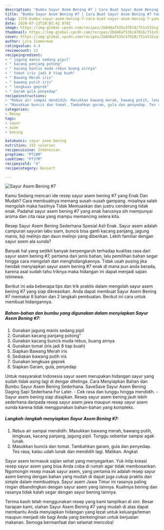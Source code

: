 ```yaml
---
description: "Bumbu Sayur Asem Bening #7 | Cara Buat Sayur Asem Bening #7 Yang Sempurna"
title: "Bumbu Sayur Asem Bening #7 | Cara Buat Sayur Asem Bening #7 Yang Sempurna"
slug: 1159-bumbu-sayur-asem-bening-7-cara-buat-sayur-asem-bening-7-yang-sempurna
date: 2020-07-23T20:02:42.878Z
image: https://img-global.cpcdn.com/recipes/2b846af535c47018/751x532cq70/sayur-asem-bening-7-foto-resep-utama.jpg
thumbnail: https://img-global.cpcdn.com/recipes/2b846af535c47018/751x532cq70/sayur-asem-bening-7-foto-resep-utama.jpg
cover: https://img-global.cpcdn.com/recipes/2b846af535c47018/751x532cq70/sayur-asem-bening-7-foto-resep-utama.jpg
author: Lura Zimmerman
ratingvalue: 4.4
reviewcount: 12
recipeingredient:
- " jagung manis sedang pipil"
- " kacang panjang potong"
- " kacang buncis muda rebus buang airnya"
- " tomat iris jadi 8 tiap buah"
- " Bawang Merah iris"
- " bawang putih iris"
- " lengkuas geprek"
- " Garam gula penyedap"
recipeinstructions:
- "Rebus air sampai mendidih. Masukkan bawang merah, bawang putih, lengkuas, kacang panjang, jagung pipil. Tunggu sebentar sampai agak lunak."
- "Masukkan buncis dan tomat. Tambahkan garam, gula dan penyedap. Tes rasa, kalau udah lunak dan mendidih lagi. Matikan. Angkat"
categories:
- Resep
tags:
- sayur
- asem
- bening

katakunci: sayur asem bening 
nutrition: 152 calories
recipecuisine: Indonesian
preptime: "PT28M"
cooktime: "PT37M"
recipeyield: "4"
recipecategory: Dessert

---
```



![Sayur Asem Bening #7](https://img-global.cpcdn.com/recipes/2b846af535c47018/751x532cq70/sayur-asem-bening-7-foto-resep-utama.jpg)

Kamu Sedang mencari ide resep sayur asem bening #7 yang Enak Dan Mudah? Cara membuatnya memang susah-susah gampang. misalnya salah mengolah maka hasilnya Tidak Memuaskan dan justru cenderung tidak enak. Padahal sayur asem bening #7 yang enak harusnya sih mempunyai aroma dan cita rasa yang mampu memancing selera kita.

Resep Sayur Asem Bening Sederhana Spesial Asli Enak. Sayur asem adalah campuran sayuran labu siam, buncis bisa ganti kacang panjang, jagung manis, biji melinjo dan daun melinjo yang diberikan. Lebih familiar dengan sayur asem ala sunda?

Banyak hal yang sedikit banyak berpengaruh terhadap kualitas rasa dari sayur asem bening #7, pertama dari jenis bahan, lalu pemilihan bahan segar hingga cara mengolah dan menghidangkannya. Tidak usah pusing jika hendak menyiapkan sayur asem bening #7 enak di mana pun anda berada, karena asal sudah tahu triknya maka hidangan ini dapat menjadi sajian istimewa.


Berikut ini ada beberapa tips dan trik praktis dalam mengolah sayur asem bening #7 yang siap dikreasikan. Anda dapat membuat Sayur Asem Bening #7 memakai 8 bahan dan 2 langkah pembuatan. Berikut ini cara untuk membuat hidangannya.

<!--inarticleads1-->

##### Bahan-bahan dan bumbu yang digunakan dalam menyiapkan Sayur Asem Bening #7:

1. Gunakan  jagung manis sedang pipil
1. Gunakan  kacang panjang potong&#34;
1. Gunakan  kacang buncis muda rebus, buang airnya
1. Gunakan  tomat (iris jadi 8 tiap buah)
1. Siapkan  Bawang Merah iris
1. Sediakan  bawang putih iris
1. Gunakan  lengkuas geprek
1. Siapkan  Garam, gula, penyedap


Untuk masyarakat Indonesia sayur asem merupakan hidangan sayur yang sudah tidak asing lagi di dengar ditelinga. Cara Menyiapkan Bahan dan Bumbu Sayur Asem Bening Sederhana. SaveSave Sayur Asem Bening Daging Sapi Sederhana For Later. - Cek rasa dan tunggu hingga mendidih. - Sayur asem bening siap disajikan. Resep sayur asem bening jauh lebih sederhana daripada resep sayur asem jawa maupun resep sayur asem sunda karena tidak menggunakan bahan-bahan yang kompleks. 

<!--inarticleads2-->

##### Langkah-langkah menyiapkan Sayur Asem Bening #7:

1. Rebus air sampai mendidih. Masukkan bawang merah, bawang putih, lengkuas, kacang panjang, jagung pipil. Tunggu sebentar sampai agak lunak.
1. Masukkan buncis dan tomat. Tambahkan garam, gula dan penyedap. Tes rasa, kalau udah lunak dan mendidih lagi. Matikan. Angkat


Sayur asem termasuk sajian sehat yang menyegarkan. Yuk intip kreasi resep sayur asem yang bisa Anda coba di rumah agar tidak membosankan. Ngomongin resep masak sayur asem, yang pertama ini adalah resep sayur asem bening dengan bahan yang mudah di dapat juga cukup praktis dan simple dalam membuatnya. Sayur asem Jawa Timur ini rasanya paling ringan dibandingkan dengan sayur asem yang lainnya. Kuahnya bening dan rasanya tidak kalah segar dengan sayur bening lainnya. 

Terima kasih telah menggunakan resep yang kami tampilkan di sini. Besar harapan kami, olahan Sayur Asem Bening #7 yang mudah di atas dapat membantu Anda menyiapkan hidangan yang lezat untuk keluarga/teman maupun menjadi ide bagi Anda yang berkeinginan untuk berjualan makanan. Semoga bermanfaat dan selamat mencoba!
